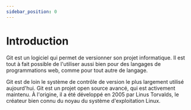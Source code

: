 ```yaml
---
sidebar_position: 0
---
```


# Introduction

Git est un logiciel qui permet de versionner son projet informatique. Il est tout à fait possible de l'utiliser aussi bien pour des langages de programmations web, comme pour tout autre de langage.

Git est de loin le système de contrôle de version le plus largement utilisé aujourd'hui. Git est un projet open source avancé, qui est activement maintenu. À l'origine, il a été développé en 2005 par Linus Torvalds, le créateur bien connu du noyau du système d'exploitation Linux.